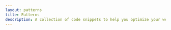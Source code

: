 ```yaml
---
layout: patterns
title: Patterns
description: A collection of code snippets to help you optimize your web projects.
---
```

